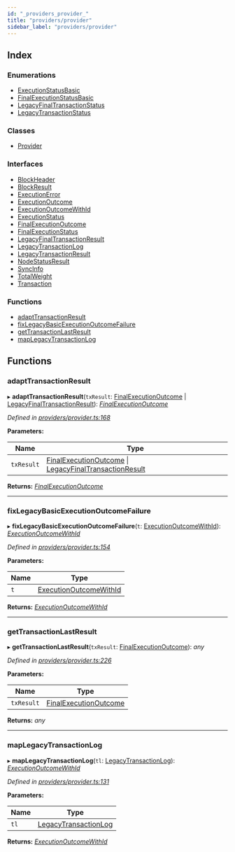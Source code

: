 ```yaml
---
id: "_providers_provider_"
title: "providers/provider"
sidebar_label: "providers/provider"
---
```


## Index

### Enumerations

* [ExecutionStatusBasic](../enums/_providers_provider_.executionstatusbasic.md)
* [FinalExecutionStatusBasic](../enums/_providers_provider_.finalexecutionstatusbasic.md)
* [LegacyFinalTransactionStatus](../enums/_providers_provider_.legacyfinaltransactionstatus.md)
* [LegacyTransactionStatus](../enums/_providers_provider_.legacytransactionstatus.md)

### Classes

* [Provider](../classes/_providers_provider_.provider.md)

### Interfaces

* [BlockHeader](../interfaces/_providers_provider_.blockheader.md)
* [BlockResult](../interfaces/_providers_provider_.blockresult.md)
* [ExecutionError](../interfaces/_providers_provider_.executionerror.md)
* [ExecutionOutcome](../interfaces/_providers_provider_.executionoutcome.md)
* [ExecutionOutcomeWithId](../interfaces/_providers_provider_.executionoutcomewithid.md)
* [ExecutionStatus](../interfaces/_providers_provider_.executionstatus.md)
* [FinalExecutionOutcome](../interfaces/_providers_provider_.finalexecutionoutcome.md)
* [FinalExecutionStatus](../interfaces/_providers_provider_.finalexecutionstatus.md)
* [LegacyFinalTransactionResult](../interfaces/_providers_provider_.legacyfinaltransactionresult.md)
* [LegacyTransactionLog](../interfaces/_providers_provider_.legacytransactionlog.md)
* [LegacyTransactionResult](../interfaces/_providers_provider_.legacytransactionresult.md)
* [NodeStatusResult](../interfaces/_providers_provider_.nodestatusresult.md)
* [SyncInfo](../interfaces/_providers_provider_.syncinfo.md)
* [TotalWeight](../interfaces/_providers_provider_.totalweight.md)
* [Transaction](../interfaces/_providers_provider_.transaction.md)

### Functions

* [adaptTransactionResult](_providers_provider_.md#adapttransactionresult)
* [fixLegacyBasicExecutionOutcomeFailure](_providers_provider_.md#fixlegacybasicexecutionoutcomefailure)
* [getTransactionLastResult](_providers_provider_.md#gettransactionlastresult)
* [mapLegacyTransactionLog](_providers_provider_.md#maplegacytransactionlog)

## Functions

###  adaptTransactionResult

▸ **adaptTransactionResult**(`txResult`: [FinalExecutionOutcome](../interfaces/_providers_provider_.finalexecutionoutcome.md) | [LegacyFinalTransactionResult](../interfaces/_providers_provider_.legacyfinaltransactionresult.md)): *[FinalExecutionOutcome](../interfaces/_providers_provider_.finalexecutionoutcome.md)*

*Defined in [providers/provider.ts:168](https://github.com/nearprotocol/nearlib/blob/948b404/src.ts/providers/provider.ts#L168)*

**Parameters:**

Name | Type |
------ | ------ |
`txResult` | [FinalExecutionOutcome](../interfaces/_providers_provider_.finalexecutionoutcome.md) &#124; [LegacyFinalTransactionResult](../interfaces/_providers_provider_.legacyfinaltransactionresult.md) |

**Returns:** *[FinalExecutionOutcome](../interfaces/_providers_provider_.finalexecutionoutcome.md)*

___

###  fixLegacyBasicExecutionOutcomeFailure

▸ **fixLegacyBasicExecutionOutcomeFailure**(`t`: [ExecutionOutcomeWithId](../interfaces/_providers_provider_.executionoutcomewithid.md)): *[ExecutionOutcomeWithId](../interfaces/_providers_provider_.executionoutcomewithid.md)*

*Defined in [providers/provider.ts:154](https://github.com/nearprotocol/nearlib/blob/948b404/src.ts/providers/provider.ts#L154)*

**Parameters:**

Name | Type |
------ | ------ |
`t` | [ExecutionOutcomeWithId](../interfaces/_providers_provider_.executionoutcomewithid.md) |

**Returns:** *[ExecutionOutcomeWithId](../interfaces/_providers_provider_.executionoutcomewithid.md)*

___

###  getTransactionLastResult

▸ **getTransactionLastResult**(`txResult`: [FinalExecutionOutcome](../interfaces/_providers_provider_.finalexecutionoutcome.md)): *any*

*Defined in [providers/provider.ts:226](https://github.com/nearprotocol/nearlib/blob/948b404/src.ts/providers/provider.ts#L226)*

**Parameters:**

Name | Type |
------ | ------ |
`txResult` | [FinalExecutionOutcome](../interfaces/_providers_provider_.finalexecutionoutcome.md) |

**Returns:** *any*

___

###  mapLegacyTransactionLog

▸ **mapLegacyTransactionLog**(`tl`: [LegacyTransactionLog](../interfaces/_providers_provider_.legacytransactionlog.md)): *[ExecutionOutcomeWithId](../interfaces/_providers_provider_.executionoutcomewithid.md)*

*Defined in [providers/provider.ts:131](https://github.com/nearprotocol/nearlib/blob/948b404/src.ts/providers/provider.ts#L131)*

**Parameters:**

Name | Type |
------ | ------ |
`tl` | [LegacyTransactionLog](../interfaces/_providers_provider_.legacytransactionlog.md) |

**Returns:** *[ExecutionOutcomeWithId](../interfaces/_providers_provider_.executionoutcomewithid.md)*
